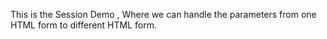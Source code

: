This is the Session Demo , Where we can handle the parameters from one HTML form to different HTML form.

